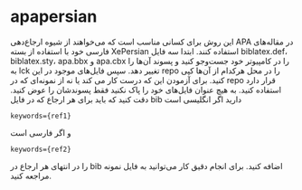 # apapersian
این روش برای کسانی مناسب است که می‌خواهند از شیوه ارجاع‌دهی APA در مقاله‌های فارسی خود با استفاده از بسته XePersian استفاده کنند.
ابتدا سه فایل biblatex.def، biblatex.sty، apa.bbx و apa.cbx را در کامپیوتر خود جست‌وجو کنید و پسوند آن‌ها را به lck تغییر دهد.
سپس فایل‌های موجود در این repo را در محل هرکدام از آن‌ها کپی کنید.
برای آزمودن این که درست کار می کند یا نه از نمونه‌ای که در repo قرار دارد استفاده کنید.
به هیچ عنوان فایل‌های خود را پاک نکنید فقط پسوندشان را عوض کنید.
دقت کنید که باید برای هر ارجاع که در فایل bib دارید اگر انگلیسی است
```
keywords={ref1}
```
و اگر فارسی است
```
keywords={ref2}
```
را در انتهای هر ارجاع در bib اضافه کنید. برای انجام دقیق کار می‌توانید به فایل نمونه مراجعه کنید.
